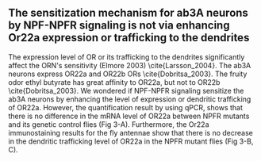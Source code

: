 ## The sensitization mechanism for ab3A neurons by NPF-NPFR signaling is not via enhancing Or22a expression or trafficking to the dendrites

The expression level of OR or its trafficking to the dendrites significantly affect the ORN's sensitivity  (Elmore 2003) \cite{Larsson_2004}.
The ab3A neurons express OR22a and OR22b ORs \cite{Dobritsa_2003}. 
The fruity odor ethyl butyrate has great affinity to OR22a, but not to OR22b \cite{Dobritsa_2003}. 
We wondered if NPF-NPFR signaling sensitize the ab3A neurons by enhancing the level of expression or dendritic trafficking of OR22a. 
However, the quantification result by using qPCR, shows that there is no difference in the mRNA level of OR22a between NPFR mutants and its genetic control flies (Fig 3-A). 
Furthermore, the Or22a immunostaining results for the fly antennae show that there is no decrease in the dendritic trafficking level of OR22a in the NPFR mutant flies (Fig 3-B, C).